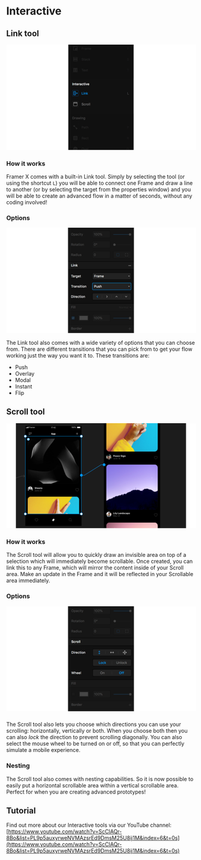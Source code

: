 # Interactive

## Link tool

![The link tool](../.gitbook/assets/link.png)

### How it works

Framer X comes with a built-in Link tool. Simply by selecting the tool \(or using the shortcut `L`\) you will be able to connect one Frame and draw a line to another \(or by selecting the target from the properties window\) and you will be able to create an advanced flow in a matter of seconds, without any coding involved!

### Options

![](../.gitbook/assets/properties.png)

The Link tool also comes with a wide variety of options that you can choose from. There are different transitions that you can pick from to get your flow working just the way you want it to. These transitions are:

* Push
* Overlay
* Modal
* Instant
* Flip

## Scroll tool

![](../.gitbook/assets/scroll.png)

### How it works

The Scroll tool will allow you to quickly draw an invisible area on top of a selection which will immediately become scrollable. Once created, you can link this to any Frame, which will mirror the content inside of your Scroll area. Make an update in the Frame and it will be reflected in your Scrollable area immediately.

### Options

![](../.gitbook/assets/scrollin.png)

### 

The Scroll tool also lets you choose which directions you can use your scrolling: horizontally, vertically or both. When you choose both then you can also _lock_ the direction to prevent scrolling diagonally. You can also select the mouse wheel to be turned on or off, so that you can perfectly simulate a mobile experience.

### Nesting

The Scroll tool also comes with nesting capabilities. So it is now possible to easily put a horizontal scrollable area within a vertical scrollable area. Perfect for when you are creating advanced prototypes!

## Tutorial

Find out more about our Interactive tools via our YouTube channel: [https://www.youtube.com/watch?v=ScClAQr-8Bo&list=PL9p5auxyrweNVMAzsrEd9DmsM25U8ij1M&index=6&t=0s](https://www.youtube.com/watch?v=ScClAQr-8Bo&list=PL9p5auxyrweNVMAzsrEd9DmsM25U8ij1M&index=6&t=0s)

